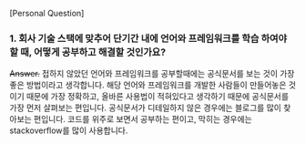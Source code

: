 [Personal Question]

### 1. 회사 기술 스택에 맞추어 단기간 내에 언어와 프레임워크를 학습 하여야 할 때, 어떻게 공부하고 해결할 것인가요?

~~Answer.~~
접하지 않았던 언어와 프레임워크를 공부할때에는 공식문서를 보는 것이 가장 좋은 방법이라고 생각합니다. 해당 언어와 프레임워크를 개발한 사람들이 만들어놓은 것이기 때문에 가장 정확하고, 올바른 사용법이 적혀있다고 생각하기 때문에 공식문서를 가장 먼저 살펴보는 편입니다. 공식문서가 디테일하지 않은 경우에는 블로그를 많이 찾아보는 편입니다. 코드를 위주로 보면서 공부하는 편이고, 막히는 경우에는 stackoverflow를 많이 사용합니다.
